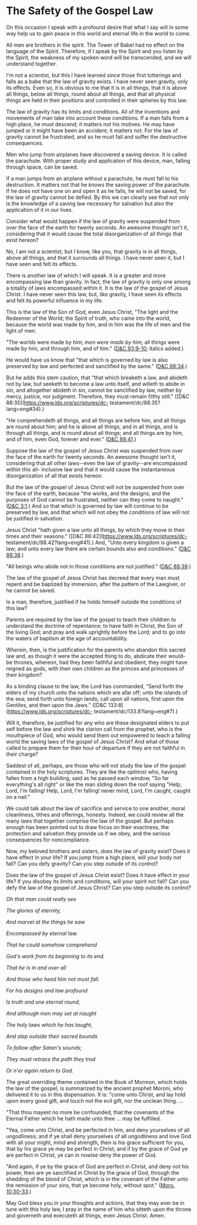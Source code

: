 # The Safety of the Gospel Law

On this occasion I speak with a profound desire that what I say will in some
way help us to gain peace in this world and eternal life in the world to come.

All men are brothers in the spirit. The Tower of Babel had no effect on the
language of the Spirit. Therefore, if I speak by the Spirit and you listen by
the Spirit, the weakness of my spoken word will be transcended, and we will
understand together.

I'm not a scientist, but this I have learned since those first totterings and
falls as a babe that the law of gravity exists. I have never seen gravity,
only its effects. Even so, it is obvious to me that it is in all things, that
it is above all things, below all things, round about all things, and that all
physical things are held in their positions and controlled in their spheres by
this law.

The law of gravity has its limits and conditions. All of the inventions and
movements of man take into account these conditions. If a man falls from a
high place, he must descend; it matters not his motives. He may have jumped or
it might have been an accident; it matters not. For the law of gravity cannot
be frustrated, and so he must fall and suffer the destructive consequences.

Men who jump from airplanes have discovered a saving device. It is called the
parachute. With proper study and application of this device, man, falling
through space, can be saved.

If a man jumps from an airplane without a parachute, he must fall to his
destruction. It matters not that he _knows_ the saving power of the parachute.
If he does not have one on and open it as he falls, he will not be saved, for
the law of gravity cannot be defied. By this we can clearly see that not only
is the knowledge of a saving law necessary for salvation but also the
application of it in our lives.

Consider what would happen if the law of gravity were suspended from over the
face of the earth for twenty seconds. An awesome thought isn't it, considering
that it would cause the total disorganization of all things that exist hereon?

No, I am not a scientist, but I know, like you, that gravity is in all things,
above all things, and that it surrounds all things. I have never seen it, but
I have seen and felt its effects.

There is another law of which I will speak. It is a greater and more
encompassing law than gravity. In fact, the law of gravity is only one among a
totality of laws encompassed within it. It is the law of the gospel of Jesus
Christ. I have never seen this law, but, like gravity, I have seen its effects
and felt its powerful influence in my life.

This is the law of the Son of God, even Jesus Christ, "The light and the
Redeemer of the World; the Spirit of truth, who came into the world, because
the world was made by him, and in him was the life of men and the light of
men.

"The worlds were made by him; _men were made by him;_ all things were made by
him, and through him, and of him." ([D&amp;C
93:9-10](https://www.lds.org/scriptures/dc-testament/dc/93.9-10?lang=eng#8);
italics added.)

He would have us know that "that which is governed by law is also preserved by
law and perfected and sanctified by the same." ([D&amp;C
88:34](https://www.lds.org/scriptures/dc-testament/dc/88.34?lang=eng#33).)

But he adds this stem caution, that "that which breaketh a law, and abideth
not by law, but seeketh to become a law unto itself, and willeth to abide in
sin, and altogether abideth in sin, cannot be sanctified by law, neither by
mercy, justice, nor judgment. Therefore, they must remain filthy still."
([D&amp;C 88:35](https://www.lds.org/scriptures/dc-
testament/dc/88.35?lang=eng#34).)

"He comprehendeth all things, and all things are before him, and all things
are round about him; and he is above all things, and in all things, and is
through all things, and is round about all things; and all things are by him,
and of him, even God, forever and ever." ([D&amp;C
88:41](https://www.lds.org/scriptures/dc-testament/dc/88.41?lang=eng#40).)

Suppose the law of the gospel of Jesus Christ was suspended from over the face
of the earth for twenty seconds. An awesome thought isn't it, considering that
all other laws--even the law of gravity--are encompassed within this all-
inclusive law and that it would cause the instantaneous disorganization of all
that exists hereon.

But the law of the gospel of Jesus Christ will not be suspended from over the
face of the earth, because "the works, and the designs, and the purposes of
God cannot be frustrated, neither can they come to naught." ([D&amp;C
3:1](https://www.lds.org/scriptures/dc-testament/dc/3.1?lang=eng#0).) And so
that which is governed by law will continue to be preserved by law, and that
which will not obey the conditions of law will not be justified in salvation.

Jesus Christ "hath given a law unto all things, by which they move in their
times and their seasons." ([D&amp;C 88:42](https://www.lds.org/scriptures/dc-
testament/dc/88.42?lang=eng#41).) And, "Unto every kingdom is given a law; and
unto every law there are certain bounds also and conditions." ([D&amp;C
88:38](https://www.lds.org/scriptures/dc-testament/dc/88.38?lang=eng#37).)

"All beings who abide not in those conditions are not justified." ([D&amp;C
88:39](https://www.lds.org/scriptures/dc-testament/dc/88.39?lang=eng#38).)

The law of the gospel of Jesus Christ has decreed that every man must repent
and be baptized by immersion, after the pattern of the Lawgiver, or he cannot
be saved.

Is a man, therefore, justified if he holds himself outside the conditions of
this law?

Parents are required by the law of the gospel to teach their children to
understand the doctrine of repentance; to have faith in Christ, the Son of the
living God; and pray and walk uprightly before the Lord; and to go into the
waters of baptism at the age of accountability.

Wherein, then, is the justification for the parents who abandon this sacred
law and, as though it were the accepted thing to do, abdicate their would-be
thrones, whereon, had they been faithful and obedient, they might have reigned
as gods, with their own children as the princes and princesses of their
kingdom?

As a binding clause to the law, the Lord has commanded, "Send forth the elders
of my church unto the nations which are afar off; unto the islands of the sea;
send forth unto foreign lands; call upon all nations, first upon the Gentiles,
and then upon the Jews." ([D&amp;C 133:8](https://www.lds.org/scriptures/dc-
testament/dc/133.8?lang=eng#7).)

Will it, therefore, be justified for any who are these designated elders to
put self before the law and shirk the clarion call from the prophet, who is
the mouthpiece of God, who would send them out empowered to teach a falling
world the saving laws of the gospel of Jesus Christ? And what of those called
to prepare them for their hour of departure if they are not faithful in their
charge?

Saddest of all, perhaps, are those who will not study the law of the gospel
contained in the holy scriptures. They are like the optimist who, having
fallen from a high building, said as he passed each window, "So far
everything's all right" or like the man sliding down the roof saying "Help,
Lord, I'm falling! Help, Lord, I'm falling! never mind, Lord, I'm caught,
caught on a nail."

We could talk about the law of sacrifice and service to one another, moral
cleanliness, tithes and offerings, honesty. Indeed, we could review all the
many laws that together comprise the law of the gospel. But perhaps enough has
been pointed out to draw focus on their exactness, the protection and
salvation they provide us if we obey, and the serious consequences for
noncompliance.

Now, my beloved brothers and sisters, does the law of gravity exist? Does it
have effect in your life? If you jump from a high place, will your body not
fall? Can you defy gravity? Can you step outside of its control?

Does the law of the gospel of Jesus Christ exist? Does it have effect in your
life? If you disobey its limits and conditions, will your spirit not fall? Can
you defy the law of the gospel of Jesus Christ? Can you step outside its
control?

_Oh that man could really see_

_The glories of eternity,_

_And marvel at the things he saw_

_Encompassed by eternal law._

_That he could somehow comprehend_

_God's work from its beginning to its end._

_That he is in and over all_

_And those who heed him not must fall._

_For his designs and law profound_

_Is truth and one eternal round,_

_And although men may set at naught_

_The holy laws which he has taught,_

_And step outside their sacred bounds_

_To follow after Satan's sounds;_

_They must retrace the path they trod_

_Or n'er again return to God._

The great overriding theme contained in the Book of Mormon, which holds the
law of the gospel, is summarized by the ancient prophet Moroni, who delivered
it to us in this dispensation. It is: "come unto Christ, and lay hold upon
every good gift, and touch not the evil gift, nor the unclean thing. ...

"That thou mayest no more be confounded, that the covenants of the Eternal
Father which he hath made unto thee ... may be fulfilled.

"Yea, come unto Christ, and be perfected in him, and deny yourselves of all
ungodliness; and if ye shall deny yourselves of all ungodliness and love God
with all your might, mind and strength, then is his grace sufficient for you,
that by his grace ye may be perfect in Christ; and if by the grace of God ye
are perfect in Christ, ye can in nowise deny the power of God.

"And again, if ye by the grace of God are perfect in Christ, and deny not his
power, then are ye sanctified in Christ by the grace of God, through the
shedding of the blood of Christ, which is in the covenant of the Father unto
the remission of your sins, that ye become holy, without spot." ([Moro.
10:30-33](https://www.lds.org/scriptures/bofm/moro/10.30-33?lang=eng#29).)

May God bless you in your thoughts and actions, that they may ever be in tune
with this holy law, I pray in the name of him who sitteth upon the throne and
governeth and executeth all things, even Jesus Christ. Amen.

